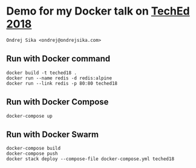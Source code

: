 # Demo for my Docker talk on [TechEd 2018](https://teched.cz)

    Ondrej Sika <ondrej@ondrejsika.com>


## Run with Docker command

```
docker build -t teched18 .
docker run --name redis -d redis:alpine
docker run --link redis -p 80:80 teched18
```


## Run with Docker Compose

```
docker-compose up
```


## Run with Docker Swarm

```
docker-compose build
docker-compose push
docker stack deploy --compose-file docker-compose.yml teched18
```


